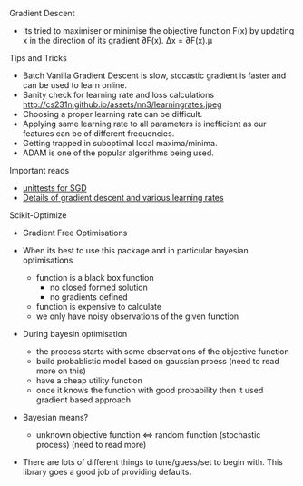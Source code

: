 

Gradient Descent

- Its tried to maximiser or minimise the objective function F(x) by updating x in the direction of its gradient ∂F(x). ∆x = ∂F(x).µ

Tips and Tricks

- Batch Vanilla Gradient Descent is slow, stocastic gradient is faster and can be used to learn online.
- Sanity check for learning rate and loss calculations http://cs231n.github.io/assets/nn3/learningrates.jpeg
- Choosing a proper learning rate can be difficult.
- Applying same learning rate to all parameters is inefficient as our features can be of different frequencies.
- Getting trapped in suboptimal local maxima/minima.
- ADAM is one of the popular algorithms being used.

Important reads

- [unittests for SGD](https://arxiv.org/abs/1312.6055)
- [Details of gradient descent and various learning rates](http://ruder.io/optimizing-gradient-descent/)


Scikit-Optimize

- Gradient Free Optimisations
- When its best to use this package and in particular bayesian optimisations
  - function is a black box function
    - no closed formed solution
    - no gradients defined
  - function is expensive to calculate
  - we only have noisy observations of the given function

- During bayesin optimisation
  - the process starts with some observations of the objective function
  - build probablistic model based on gaussian proess (need to read more on this)
  - have a cheap utility function
  - once it knows the function with good probability then it used gradient based approach
- Bayesian means?
  - unknown objective function <=> random function (stochastic process) (need to read more)
- There are lots of different things to tune/guess/set to begin with. This library goes a good job of providing defaults.


